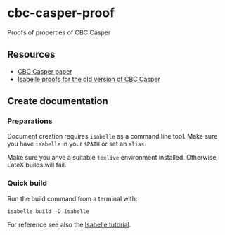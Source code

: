 # cbc-casper-proof
Proofs of properties of CBC Casper

## Resources
- [CBC Casper paper](https://github.com/cbc-casper/cbc-casper-paper)
- [Isabelle proofs for the old version of CBC Casper](https://github.com/pirapira/cbc_casper)

## Create documentation

### Preparations

Document creation requires `isabelle` as a command line tool. Make sure you have `isabelle` in your `$PATH` or set an `alias`.

Make sure you ahve a suitable `texlive` environment installed. Otherwise, LateX builds will fail.

### Quick build

Run the build command from a terminal with:
```
isabelle build -D Isabelle
```

For reference see also the [Isabelle tutorial](http://www21.in.tum.de/~nipkow/LNCS2283/).

